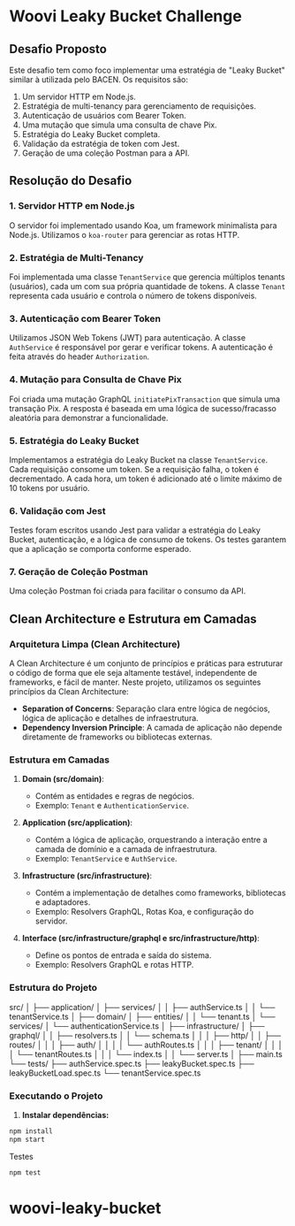 # Woovi Leaky Bucket Challenge

## Desafio Proposto

Este desafio tem como foco implementar uma estratégia de "Leaky Bucket" similar à utilizada pelo BACEN. Os requisitos são:

1. Um servidor HTTP em Node.js.
2. Estratégia de multi-tenancy para gerenciamento de requisições.
3. Autenticação de usuários com Bearer Token.
4. Uma mutação que simula uma consulta de chave Pix.
5. Estratégia do Leaky Bucket completa.
6. Validação da estratégia de token com Jest.
7. Geração de uma coleção Postman para a API.

## Resolução do Desafio

### 1. Servidor HTTP em Node.js

O servidor foi implementado usando Koa, um framework minimalista para Node.js. Utilizamos o `koa-router` para gerenciar as rotas HTTP.

### 2. Estratégia de Multi-Tenancy

Foi implementada uma classe `TenantService` que gerencia múltiplos tenants (usuários), cada um com sua própria quantidade de tokens. A classe `Tenant` representa cada usuário e controla o número de tokens disponíveis.

### 3. Autenticação com Bearer Token

Utilizamos JSON Web Tokens (JWT) para autenticação. A classe `AuthService` é responsável por gerar e verificar tokens. A autenticação é feita através do header `Authorization`.

### 4. Mutação para Consulta de Chave Pix

Foi criada uma mutação GraphQL `initiatePixTransaction` que simula uma transação Pix. A resposta é baseada em uma lógica de sucesso/fracasso aleatória para demonstrar a funcionalidade.

### 5. Estratégia do Leaky Bucket

Implementamos a estratégia do Leaky Bucket na classe `TenantService`. Cada requisição consome um token. Se a requisição falha, o token é decrementado. A cada hora, um token é adicionado até o limite máximo de 10 tokens por usuário.

### 6. Validação com Jest

Testes foram escritos usando Jest para validar a estratégia do Leaky Bucket, autenticação, e a lógica de consumo de tokens. Os testes garantem que a aplicação se comporta conforme esperado.

### 7. Geração de Coleção Postman

Uma coleção Postman foi criada para facilitar o consumo da API.

## Clean Architecture e Estrutura em Camadas

### Arquitetura Limpa (Clean Architecture)

A Clean Architecture é um conjunto de princípios e práticas para estruturar o código de forma que ele seja altamente testável, independente de frameworks, e fácil de manter. Neste projeto, utilizamos os seguintes princípios da Clean Architecture:

- **Separation of Concerns**: Separação clara entre lógica de negócios, lógica de aplicação e detalhes de infraestrutura.
- **Dependency Inversion Principle**: A camada de aplicação não depende diretamente de frameworks ou bibliotecas externas.

### Estrutura em Camadas

1. **Domain (src/domain)**:
    - Contém as entidades e regras de negócios.
    - Exemplo: `Tenant` e `AuthenticationService`.

2. **Application (src/application)**:
    - Contém a lógica de aplicação, orquestrando a interação entre a camada de domínio e a camada de infraestrutura.
    - Exemplo: `TenantService` e `AuthService`.

3. **Infrastructure (src/infrastructure)**:
    - Contém a implementação de detalhes como frameworks, bibliotecas e adaptadores.
    - Exemplo: Resolvers GraphQL, Rotas Koa, e configuração do servidor.

4. **Interface (src/infrastructure/graphql e src/infrastructure/http)**:
    - Define os pontos de entrada e saída do sistema.
    - Exemplo: Resolvers GraphQL e rotas HTTP.

### Estrutura do Projeto

src/
│
├── application/
│ ├── services/
│ │ ├── authService.ts
│ │ └── tenantService.ts
│
├── domain/
│ ├── entities/
│ │ └── tenant.ts
│ └── services/
│ └── authenticationService.ts
│
├── infrastructure/
│ ├── graphql/
│ │ ├── resolvers.ts
│ │ └── schema.ts
│ │ 
│ ├── http/
│ │ ├── routes/
│ │ │ ├── auth/
│ │ │ │ └── authRoutes.ts
│ │ │ ├── tenant/
│ │ │ │ └── tenantRoutes.ts
│ │ │ └── index.ts
│ │ └── server.ts
│
├── main.ts
└── tests/
├── authService.spec.ts
├── leakyBucket.spec.ts
├── leakyBucketLoad.spec.ts
└── tenantService.spec.ts

### Executando o Projeto

1. **Instalar dependências:**

```sh
npm install
npm start
```

Testes
```sh
npm test
```
# woovi-leaky-bucket

